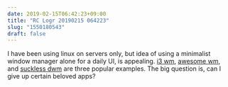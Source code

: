 ```yaml
---
date: 2019-02-15T06:42:23+09:00
title: "RC Logr 20190215 064223"
slug: "1550180543"
draft: false
---
```


I have been using linux on servers only, but idea of using a minimalist window manager alone for a daily UI, is appealing. [i3 wm](https://i3wm.org/), [awesome wm](https://awesomewm.org/), and [suckless dwm](https://dwm.suckless.org/) are three popular examples. The big question is, can I give up certain beloved apps?
